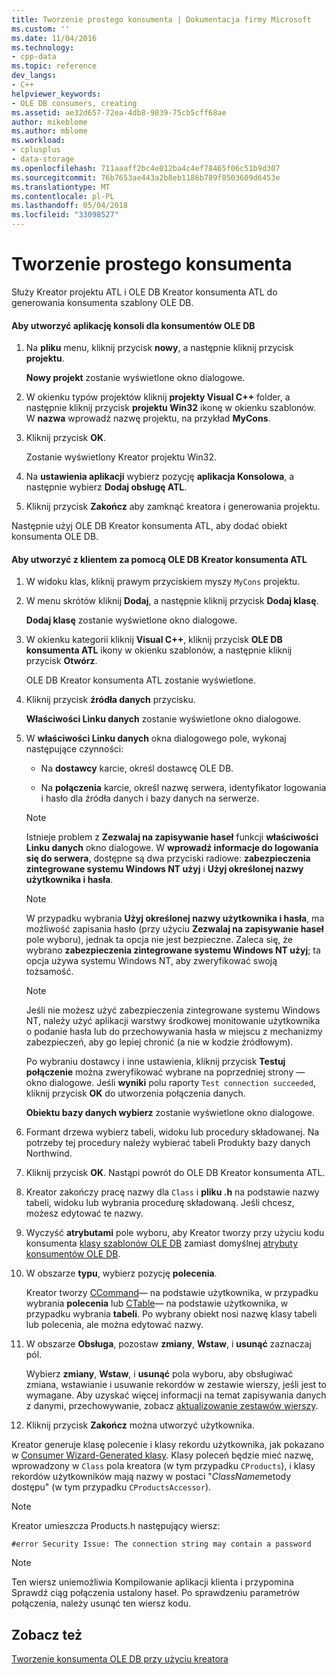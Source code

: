 ```yaml
---
title: Tworzenie prostego konsumenta | Dokumentacja firmy Microsoft
ms.custom: ''
ms.date: 11/04/2016
ms.technology:
- cpp-data
ms.topic: reference
dev_langs:
- C++
helpviewer_keywords:
- OLE DB consumers, creating
ms.assetid: ae32d657-72ea-4db8-9839-75cb5cff68ae
author: mikeblome
ms.author: mblome
ms.workload:
- cplusplus
- data-storage
ms.openlocfilehash: 711aaaff2bc4e012ba4c4ef78465f06c51b9d307
ms.sourcegitcommit: 76b7653ae443a2b8eb1186b789f8503609d6453e
ms.translationtype: MT
ms.contentlocale: pl-PL
ms.lasthandoff: 05/04/2018
ms.locfileid: "33098527"
---
```

# <a name="creating-a-simple-consumer"></a>Tworzenie prostego konsumenta
Służy Kreator projektu ATL i OLE DB Kreator konsumenta ATL do generowania konsumenta szablony OLE DB.  
  
#### <a name="to-create-a-console-application-for-an-ole-db-consumer"></a>Aby utworzyć aplikację konsoli dla konsumentów OLE DB  
  
1.  Na **pliku** menu, kliknij przycisk **nowy**, a następnie kliknij przycisk **projektu**.  
  
     **Nowy projekt** zostanie wyświetlone okno dialogowe.  
  
2.  W okienku typów projektów kliknij **projekty Visual C++** folder, a następnie kliknij przycisk **projektu Win32** ikonę w okienku szablonów. W **nazwa** wprowadź nazwę projektu, na przykład **MyCons**.  
  
3.  Kliknij przycisk **OK**.  
  
     Zostanie wyświetlony Kreator projektu Win32.  
  
4.  Na **ustawienia aplikacji** wybierz pozycję **aplikacja Konsolowa**, a następnie wybierz **Dodaj obsługę ATL**.  
  
5.  Kliknij przycisk **Zakończ** aby zamknąć kreatora i generowania projektu.  
  
 Następnie użyj OLE DB Kreator konsumenta ATL, aby dodać obiekt konsumenta OLE DB.  
  
#### <a name="to-create-a-consumer-with-the-atl-ole-db-consumer-wizard"></a>Aby utworzyć z klientem za pomocą OLE DB Kreator konsumenta ATL  
  
1.  W widoku klas, kliknij prawym przyciskiem myszy `MyCons` projektu.  
  
2.  W menu skrótów kliknij **Dodaj**, a następnie kliknij przycisk **Dodaj klasę**.  
  
     **Dodaj klasę** zostanie wyświetlone okno dialogowe.  
  
3.  W okienku kategorii kliknij **Visual C++**, kliknij przycisk **OLE DB konsumenta ATL** ikony w okienku szablonów, a następnie kliknij przycisk **Otwórz**.  
  
     OLE DB Kreator konsumenta ATL zostanie wyświetlone.  
  
4.  Kliknij przycisk **źródła danych** przycisku.  
  
     **Właściwości Linku danych** zostanie wyświetlone okno dialogowe.  
  
5.  W **właściwości Linku danych** okna dialogowego pole, wykonaj następujące czynności:  
  
    -   Na **dostawcy** karcie, określ dostawcę OLE DB.  
  
    -   Na **połączenia** karcie, określ nazwę serwera, identyfikator logowania i hasło dla źródła danych i bazy danych na serwerze.  
  
    > [!NOTE]
    >  Istnieje problem z **Zezwalaj na zapisywanie haseł** funkcji **właściwości Linku danych** okno dialogowe. W **wprowadź informacje do logowania się do serwera**, dostępne są dwa przyciski radiowe: **zabezpieczenia zintegrowane systemu Windows NT użyj** i **Użyj określonej nazwy użytkownika i hasła**.  
  
    > [!NOTE]
    >  W przypadku wybrania **Użyj określonej nazwy użytkownika i hasła**, ma możliwość zapisania hasło (przy użyciu **Zezwalaj na zapisywanie haseł** pole wyboru), jednak ta opcja nie jest bezpieczne. Zaleca się, że wybrano **zabezpieczenia zintegrowane systemu Windows NT użyj**; ta opcja używa systemu Windows NT, aby zweryfikować swoją tożsamość.  
  
    > [!NOTE]
    >  Jeśli nie możesz użyć zabezpieczenia zintegrowane systemu Windows NT, należy użyć aplikacji warstwy środkowej monitowanie użytkownika o podanie hasła lub do przechowywania hasła w miejscu z mechanizmy zabezpieczeń, aby go lepiej chronić (a nie w kodzie źródłowym).  
  
     Po wybraniu dostawcy i inne ustawienia, kliknij przycisk **Testuj połączenie** można zweryfikować wybrane na poprzedniej strony — okno dialogowe. Jeśli **wyniki** polu raporty `Test connection succeeded`, kliknij przycisk **OK** do utworzenia połączenia danych.  
  
     **Obiektu bazy danych wybierz** zostanie wyświetlone okno dialogowe.  
  
6.  Formant drzewa wybierz tabeli, widoku lub procedury składowanej. Na potrzeby tej procedury należy wybierać tabeli Produkty bazy danych Northwind.  
  
7.  Kliknij przycisk **OK**. Nastąpi powrót do OLE DB Kreator konsumenta ATL.  
  
8.  Kreator zakończy pracę nazwy dla `Class` i **pliku .h** na podstawie nazwy tabeli, widoku lub wybrania procedurę składowaną. Jeśli chcesz, możesz edytować te nazwy.  
  
9. Wyczyść **atrybutami** pole wyboru, aby Kreator tworzy przy użyciu kodu konsumenta [klasy szablonów OLE DB](../../data/oledb/ole-db-consumer-templates-reference.md) zamiast domyślnej [atrybuty konsumentów OLE DB](../../windows/ole-db-consumer-attributes.md).  
  
10. W obszarze **typu**, wybierz pozycję **polecenia**.  
  
     Kreator tworzy [CCommand](../../data/oledb/ccommand-class.md)— na podstawie użytkownika, w przypadku wybrania **polecenia** lub [CTable](../../data/oledb/ctable-class.md)— na podstawie użytkownika, w przypadku wybrania **tabeli**. Po wybrany obiekt nosi nazwę klasy tabeli lub polecenia, ale można edytować nazwy.  
  
11. W obszarze **Obsługa**, pozostaw **zmiany**, **Wstaw**, i **usunąć** zaznaczaj pól.  
  
     Wybierz **zmiany**, **Wstaw**, i **usunąć** pola wyboru, aby obsługiwać zmiana, wstawianie i usuwanie rekordów w zestawie wierszy, jeśli jest to wymagane. Aby uzyskać więcej informacji na temat zapisywania danych z danymi, przechowywanie, zobacz [aktualizowanie zestawów wierszy](../../data/oledb/updating-rowsets.md).  
  
12. Kliknij przycisk **Zakończ** można utworzyć użytkownika.  
  
 Kreator generuje klasę polecenie i klasy rekordu użytkownika, jak pokazano w [Consumer Wizard-Generated klasy](../../data/oledb/consumer-wizard-generated-classes.md). Klasy poleceń będzie mieć nazwę, wprowadzony w `Class` pola kreatora (w tym przypadku `CProducts`), i klasy rekordów użytkowników mają nazwy w postaci "*ClassName*metody dostępu" (w tym przypadku `CProductsAccessor`).  
  
> [!NOTE]
>  Kreator umieszcza Products.h następujący wiersz:  
  
```  
#error Security Issue: The connection string may contain a password  
```  
  
> [!NOTE]
>  Ten wiersz uniemożliwia Kompilowanie aplikacji klienta i przypomina Sprawdź ciąg połączenia ustalony haseł. Po sprawdzeniu parametrów połączenia, należy usunąć ten wiersz kodu.  
  
## <a name="see-also"></a>Zobacz też  
 [Tworzenie konsumenta OLE DB przy użyciu kreatora](../../data/oledb/creating-an-ole-db-consumer-using-a-wizard.md)